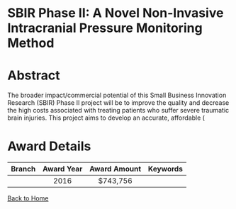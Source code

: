 
SBIR Phase II: A Novel Non-Invasive Intracranial Pressure Monitoring Method
===========================================================================

# Abstract


The broader impact/commercial potential of this Small Business Innovation Research (SBIR) Phase II project will be to improve the quality and decrease the high costs associated with treating patients who suffer severe traumatic brain injuries. This project aims to develop an accurate, affordable (  

# Award Details

|Branch|Award Year|Award Amount|Keywords|
| :---: | :---: | :---: | :---: |
||2016|$743,756||
  
  


[Back to Home](https://github.com/chrischow/dod_sbir_awards#231)